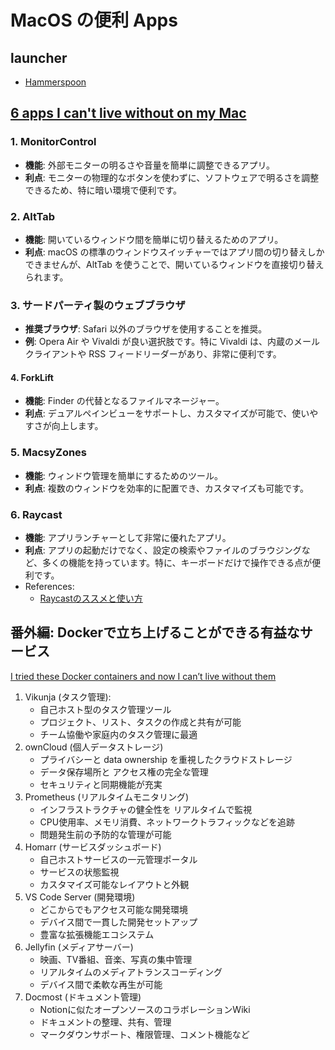 # MacOS の便利 Apps

## launcher

- [Hammerspoon](https://www.hammerspoon.org/)

## [6 apps I can't live without on my Mac](https://www.xda-developers.com/apps-cant-live-without-on-mac/)

### 1. **MonitorControl**

- **機能**: 外部モニターの明るさや音量を簡単に調整できるアプリ。
- **利点**: モニターの物理的なボタンを使わずに、ソフトウェアで明るさを調整できるため、特に暗い環境で便利です。

### 2. **AltTab**

- **機能**: 開いているウィンドウ間を簡単に切り替えるためのアプリ。
- **利点**: macOS の標準のウィンドウスイッチャーではアプリ間の切り替えしかできませんが、AltTab を使うことで、開いているウィンドウを直接切り替えられます。

### 3. **サードパーティ製のウェブブラウザ**

- **推奨ブラウザ**: Safari 以外のブラウザを使用することを推奨。
- **例**: Opera Air や Vivaldi が良い選択肢です。特に Vivaldi は、内蔵のメールクライアントや RSS フィードリーダーがあり、非常に便利です。

#### 4. **ForkLift**

- **機能**: Finder の代替となるファイルマネージャー。
- **利点**: デュアルペインビューをサポートし、カスタマイズが可能で、使いやすさが向上します。

### 5. **MacsyZones**

- **機能**: ウィンドウ管理を簡単にするためのツール。
- **利点**: 複数のウィンドウを効率的に配置でき、カスタマイズも可能です。

### 6. **Raycast**

- **機能**: アプリランチャーとして非常に優れたアプリ。
- **利点**: アプリの起動だけでなく、設定の検索やファイルのブラウジングなど、多くの機能を持っています。特に、キーボードだけで操作できる点が便利です。
- References:
  - [Raycastのススメと使い方](https://zenn.dev/fumi_sagawa/articles/2ff5fd9c03fbcd)

## 番外編: Dockerで立ち上げることができる有益なサービス

[I tried these Docker containers and now I can’t live without them](https://www.xda-developers.com/tried-these-docker-containers-cant-live-without-them/)

1. Vikunja (タスク管理):
   - 自己ホスト型のタスク管理ツール
   - プロジェクト、リスト、タスクの作成と共有が可能
   - チーム協働や家庭内のタスク管理に最適
2. ownCloud (個人データストレージ)
   - プライバシーと data ownership を重視したクラウドストレージ
   - データ保存場所と アクセス権の完全な管理
   - セキュリティと同期機能が充実
3. Prometheus (リアルタイムモニタリング)
   - インフラストラクチャの健全性を リアルタイムで監視
   - CPU使用率、メモリ消費、ネットワークトラフィックなどを追跡
   - 問題発生前の予防的な管理が可能
4. Homarr (サービスダッシュボード)
   - 自己ホストサービスの一元管理ポータル
   - サービスの状態監視
   - カスタマイズ可能なレイアウトと外観
5. VS Code Server (開発環境)
   - どこからでもアクセス可能な開発環境
   - デバイス間で一貫した開発セットアップ
   - 豊富な拡張機能エコシステム
6. Jellyfin (メディアサーバー)
   - 映画、TV番組、音楽、写真の集中管理
   - リアルタイムのメディアトランスコーディング
   - デバイス間で柔軟な再生が可能
7. Docmost (ドキュメント管理)
   - Notionに似たオープンソースのコラボレーションWiki
   - ドキュメントの整理、共有、管理
   - マークダウンサポート、権限管理、コメント機能など
